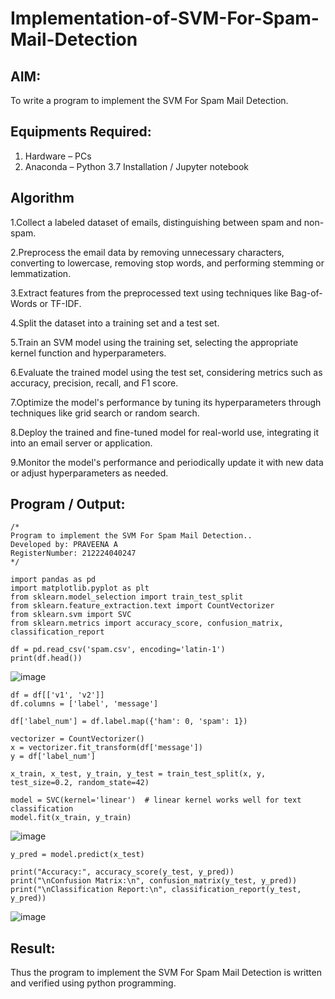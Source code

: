 # Implementation-of-SVM-For-Spam-Mail-Detection

## AIM:
To write a program to implement the SVM For Spam Mail Detection.

## Equipments Required:
1. Hardware – PCs
2. Anaconda – Python 3.7 Installation / Jupyter notebook

## Algorithm

1.Collect a labeled dataset of emails, distinguishing between spam and non-spam.

2.Preprocess the email data by removing unnecessary characters, converting to lowercase, removing stop words, and performing stemming or lemmatization.

3.Extract features from the preprocessed text using techniques like Bag-of-Words or TF-IDF.

4.Split the dataset into a training set and a test set.

5.Train an SVM model using the training set, selecting the appropriate kernel function and hyperparameters.

6.Evaluate the trained model using the test set, considering metrics such as accuracy, precision, recall, and F1 score.

7.Optimize the model's performance by tuning its hyperparameters through techniques like grid search or random search.

8.Deploy the trained and fine-tuned model for real-world use, integrating it into an email server or application.

9.Monitor the model's performance and periodically update it with new data or adjust hyperparameters as needed.

## Program / Output:
```
/*
Program to implement the SVM For Spam Mail Detection..
Developed by: PRAVEENA A
RegisterNumber: 212224040247
*/
```
```
import pandas as pd
import matplotlib.pyplot as plt
from sklearn.model_selection import train_test_split
from sklearn.feature_extraction.text import CountVectorizer
from sklearn.svm import SVC
from sklearn.metrics import accuracy_score, confusion_matrix, classification_report
```
```
df = pd.read_csv('spam.csv', encoding='latin-1')
print(df.head())
```
![image](https://github.com/user-attachments/assets/b410844f-4321-4a01-b7e8-f21eada12fdf)

```
df = df[['v1', 'v2']]
df.columns = ['label', 'message']
```
```
df['label_num'] = df.label.map({'ham': 0, 'spam': 1})
```
```
vectorizer = CountVectorizer()
x = vectorizer.fit_transform(df['message'])
y = df['label_num']
```
```
x_train, x_test, y_train, y_test = train_test_split(x, y, test_size=0.2, random_state=42)
```
```
model = SVC(kernel='linear')  # linear kernel works well for text classification
model.fit(x_train, y_train)
```
![image](https://github.com/user-attachments/assets/10c3c603-8564-44ad-924e-18935d86207f)

```
y_pred = model.predict(x_test)
```
```
print("Accuracy:", accuracy_score(y_test, y_pred))
print("\nConfusion Matrix:\n", confusion_matrix(y_test, y_pred))
print("\nClassification Report:\n", classification_report(y_test, y_pred))
```
![image](https://github.com/user-attachments/assets/6947038a-438d-44cd-897f-6b899ab84d6d)


## Result:
Thus the program to implement the SVM For Spam Mail Detection is written and verified using python programming.
